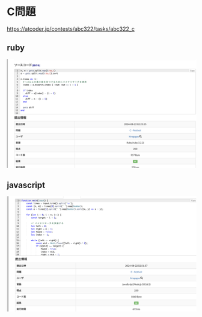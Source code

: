 # C問題
https://atcoder.jp/contests/abc322/tasks/abc322_c
## ruby
![alt text](image.png)
## javascript 
![alt text](image-1.png)
